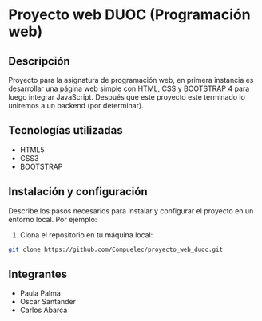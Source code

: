 # Proyecto web DUOC (Programación web)

## Descripción

Proyecto para la asignatura de programación web, en primera instancia es desarrollar una página web simple con HTML, CSS y BOOTSTRAP 4 para luego integrar JavaScript. Después que este proyecto este terminado lo uniremos a un backend (por determinar).

## Tecnologías utilizadas

- HTML5
- CSS3
- BOOTSTRAP

## Instalación y configuración

Describe los pasos necesarios para instalar y configurar el proyecto en un entorno local. Por ejemplo:

1. Clona el repositorio en tu máquina local:

```bash
git clone https://github.com/Compuelec/proyecto_web_duoc.git
```
## Integrantes

- Paula Palma
- Oscar Santander
- Carlos Abarca

